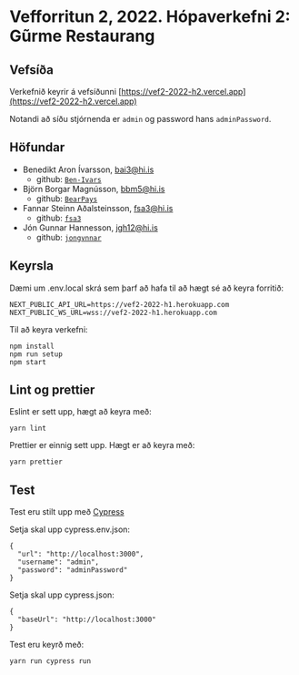 # Vefforritun 2, 2022. Hópaverkefni 2: Gũrme Restaurang

## Vefsíða

Verkefnið keyrir á vefsíðunni [https://vef2-2022-h2.vercel.app](https://vef2-2022-h2.vercel.app)

Notandi að síðu stjórnenda er `admin` og password hans `adminPassword`.

## Höfundar

- Benedikt Aron Ívarsson, [bai3@hi.is](mailto:bai3@hi.is)
  - github: [`Ben-Ivars`](https://github.com/Ben-Ivars)
- Björn Borgar Magnússon, [bbm5@hi.is](mailto:bbm5@hi.is)
  - github: [`BearPays`](https://github.com/BearPays)
- Fannar Steinn Aðalsteinsson, [fsa3@hi.is](mailto:fsa3@hi.is)
  - github: [`fsa3`](https://github.com/fsa3)
- Jón Gunnar Hannesson, [ jgh12@hi.is](mailto:jgh12@hi.is)
  - github: [`jongvnnar`](https://github.com/jongvnnar)

## Keyrsla

Dæmi um .env.local skrá sem þarf að hafa til að hægt sé að keyra forritið:

```
NEXT_PUBLIC_API_URL=https://vef2-2022-h1.herokuapp.com
NEXT_PUBLIC_WS_URL=wss://vef2-2022-h1.herokuapp.com
```

Til að keyra verkefni:

```
npm install
npm run setup
npm start
```

## Lint og prettier

Eslint er sett upp, hægt að keyra með:

```
yarn lint
```

Prettier er einnig sett upp. Hægt er að keyra með:

```
yarn prettier
```

## Test

Test eru stilt upp með [Cypress](https://www.cypress.io/)

Setja skal upp cypress.env.json:
```
{
  "url": "http://localhost:3000",
  "username": "admin",
  "password": "adminPassword"
}
```
Setja skal upp cypress.json:
```
{
  "baseUrl": "http://localhost:3000"
}
```

Test eru keyrð með:

```
yarn run cypress run 
```
